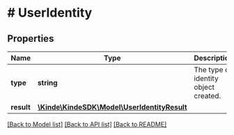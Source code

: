 # # UserIdentity

## Properties

Name | Type | Description | Notes
------------ | ------------- | ------------- | -------------
**type** | **string** | The type of identity object created. | [optional]
**result** | [**\Kinde\KindeSDK\Model\UserIdentityResult**](UserIdentityResult.md) |  | [optional]

[[Back to Model list]](../../README.md#models) [[Back to API list]](../../README.md#endpoints) [[Back to README]](../../README.md)
